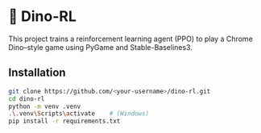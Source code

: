 # 🦖 Dino-RL

This project trains a reinforcement learning agent (PPO) to play a Chrome Dino–style game using PyGame and Stable-Baselines3.

## Installation

```bash
git clone https://github.com/<your-username>/dino-rl.git
cd dino-rl
python -m venv .venv
.\.venv\Scripts\activate    # (Windows)
pip install -r requirements.txt
